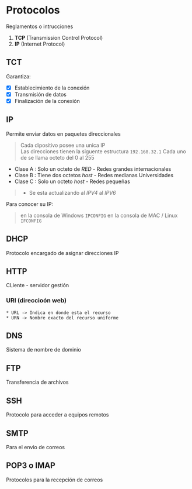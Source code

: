 # Protocolos

Reglamentos o intrucciones

1. **TCP** (Transmission Control Protocol)
2. **IP** (Internet Protocol)

## TCT
Garantiza:
- [X] Establecimiento de la conexión
- [X] Transmisión de datos
- [X] Finalización de la conexión

## IP
Permite enviar datos en paquetes direccionales
> Cada dipositivo posee una unica IP
<br> Las direcciones tienen la siguente estructura
`192.168.32.1`
Cada uno de se llama octeto del 0 al 255

* Clase A : Solo un octeto de *RED* - Redes grandes internacionales
* Clase B : Tiene dos octetos *host* - Redes medianas Universidades
* Clase C : Solo un octeto *host* - Redes pequeñas
>* Se esta actualizando al *IPV4* al *IPV6*

Para conocer su IP:
> en la consola de Windows 
```IPCONFIG```
> en la consola de MAC / Linux
```IFCONFIG```

## DHCP 
Protocolo encargado de asignar direcciones IP
## HTTP
CLiente - servidor gestión 
### URI (direccioón web)
	* URL -> Indica en donde esta el recurso
	* URN -> Nombre exacto del recurso uniforme
## DNS 
Sistema de nombre de dominio
## FTP
Transferencia de archivos
## SSH
Protocolo para acceder a equipos remotos
## SMTP
Para el envio de correos
## POP3 o IMAP
Protocolos para la recepción de correos


